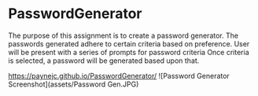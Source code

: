 # PasswordGenerator
The purpose of this assignment is to create a password generator.
The passwords generated adhere to certain criteria based on preference. 
User will be present with a series of prompts for password criteria
Once criteria is selected, a password will be generated based upon that. 

https://paynejc.github.io/PasswordGenerator/
![Password Generator Screenshot](assets/Password Gen.JPG)
